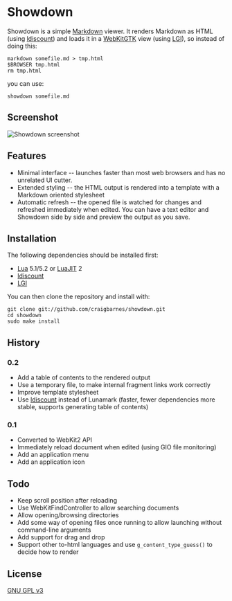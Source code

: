 Showdown
======

Showdown is a simple [Markdown] viewer. It renders Markdown as HTML (using
[ldiscount]) and loads it in a [WebKitGTK] view (using [LGI]), so instead
of doing this:

    markdown somefile.md > tmp.html
    $BROWSER tmp.html
    rm tmp.html

you can use:

    showdown somefile.md

Screenshot
----------

![Showdown screenshot](http://cra.igbarn.es/img/showdown.png)

Features
--------

* Minimal interface -- launches faster than most web browsers and has no
  unrelated UI cutter.
* Extended styling -- the HTML output is rendered into a template with a
  Markdown oriented stylesheet
* Automatic refresh -- the opened file is watched for changes and refreshed
  immediately when edited. You can have a text editor and Showdown side
  by side and preview the output as you save.

Installation
------------

The following dependencies should be installed first:

* [Lua] 5.1/5.2 or [LuaJIT] 2
* [ldiscount]
* [LGI]

You can then clone the repository and install with:

    git clone git://github.com/craigbarnes/showdown.git
    cd showdown
    sudo make install

History
-------

### 0.2

* Add a table of contents to the rendered output
* Use a temporary file, to make internal fragment links work correctly
* Improve template stylesheet
* Use [ldiscount] instead of Lunamark (faster, fewer dependencies
  more stable, supports generating table of contents)

### 0.1

* Converted to WebKit2 API
* Immediately reload document when edited (using GIO file monitoring)
* Add an application menu
* Add an application icon

Todo
----

* Keep scroll position after reloading
* Use WebKitFindController to allow searching documents
* Allow opening/browsing directories
* Add some way of opening files once running to allow launching without
  command-line arguments
* Add support for drag and drop
* Support other to-html languages and use `g_content_type_guess()` to
  decide how to render

License
-------

[GNU GPL v3](http://www.gnu.org/licenses/gpl-3.0.html)


[Markdown]: http://daringfireball.net/projects/markdown/
[WebKitGTK]: http://webkitgtk.org/
[ldiscount]: https://github.com/craigbarnes/ldiscount
[LGI]: https://github.com/pavouk/lgi
[Lua]: http://lua.org/
[LuaJIT]: http://luajit.org/

